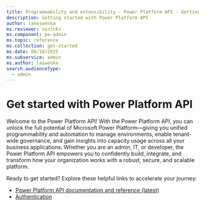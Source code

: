 ```yaml
---
title: Programmability and extensibility - Power Platform API - Getting started
description: Getting started with Power Platform API
author: laneswenka
ms.reviewer: sericks
ms.component: pa-admin
ms.topic: reference
ms.collection: get-started
ms.date: 08/18/2025
ms.subservice: admin
ms.author: laswenka
search.audienceType: 
  - admin
---
```


# Get started with Power Platform API

Welcome to the Power Platform API! With the Power Platform API, you can unlock the full potential of Microsoft Power Platform&mdash;giving you unified programmability and automation to manage environments, enable tenant-wide governance, and gain insights into capacity usage across all your business applications. Whether you are an admin, IT, or developer, the Power Platform API empowers you to confidently build, integrate, and transform how your organization works with a robust, secure, and scalable platform.

Ready to get started? Explore these helpful links to accelerate your journey:

- [Power Platform API documentation and reference (latest)](/rest/api/power-platform)
- [Authentication](./programmability-authentication-v2.md)
